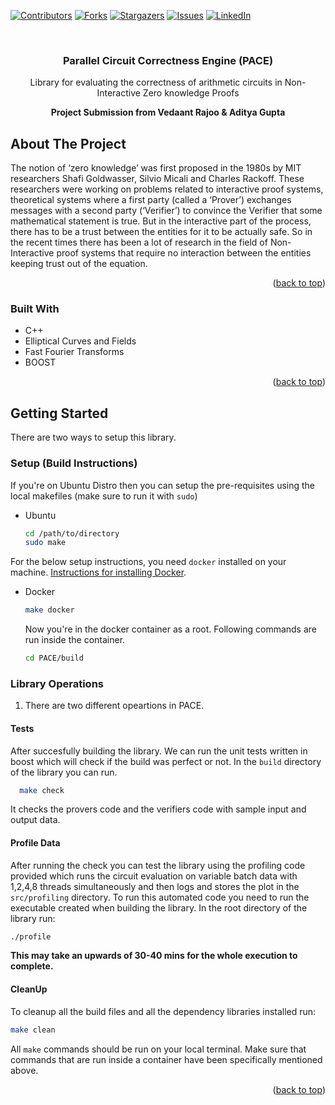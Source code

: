 <div id="top"></div>


[![Contributors][contributors-shield]][contributors-url]
[![Forks][forks-shield]][forks-url]
[![Stargazers][stars-shield]][stars-url]
[![Issues][issues-shield]][issues-url]
[![LinkedIn][linkedin-shield]][linkedin-url]



<!-- PROJECT LOGO -->
<br />
<div align="center">
  <a href="https://github.com/Vedaant-Rajoo/PACE">
  </a>

<h3 align="center">Parallel Circuit Correctness Engine (PACE)</h3>

  <p align="center">
    Library for evaluating the correctness of arithmetic circuits in Non-Interactive Zero knowledge Proofs
  </p>
  <p>
  <b>
    Project Submission from Vedaant Rajoo & Aditya Gupta
    </b>
  </p>
</div>


<!-- ABOUT THE PROJECT -->
## About The Project


The notion of ‘zero knowledge’ was first proposed in the 1980s by MIT researchers Shafi Goldwasser, Silvio Micali and Charles Rackoff. These researchers were working on problems related to interactive proof systems, theoretical systems where a first party (called a ‘Prover’) exchanges messages with a second party (‘Verifier’) to convince the Verifier that some mathematical statement is true.
But in the interactive part of the process, there has to be a trust between the entities for it to be actually safe. So in the recent times there has been a lot of research in the field of Non-Interactive proof systems that require no interaction between the entities keeping trust out of the equation.

<p align="right">(<a href="#top">back to top</a>)</p>



### Built With

* C++
* Elliptical Curves and Fields
* Fast Fourier Transforms
* BOOST


<p align="right">(<a href="#top">back to top</a>)</p>



<!-- GETTING STARTED -->
## Getting Started

There are two ways to setup this library.

### Setup (Build Instructions)

If you're on Ubuntu Distro then you can setup the pre-requisites using the local makefiles (make sure to run it with `sudo`)
* Ubuntu
  ```sh
  cd /path/to/directory
  sudo make
  ```
For the below setup instructions, you need `docker` installed on your machine. [Instructions for installing Docker](https://docs.docker.com/get-docker/).
* Docker
  ```sh
  make docker
  ```
  Now you're in the docker container as a root. Following commands are run inside the container.
  ```sh
  cd PACE/build 
  ```

### Library Operations

1. There are two different opeartions in PACE.

#### Tests
After succesfully building the library. We can run the unit tests written in boost which will check if the build was perfect or not. In the `build` directory of the library you can run.
```sh
  make check
```
It checks the provers code and the verifiers code with sample input and output data.

#### Profile Data
After running the check you can test the library using the profiling code provided which runs the circuit evaluation on variable batch data with 1,2,4,8 threads simultaneously and then logs and stores the plot in the `src/profiling` directory.
To run this automated code you need to run the executable created when building the library.
In the root directory of the library run:
```sh
./profile
```
**This may take an upwards of 30-40 mins for the whole execution to complete.**

#### CleanUp
To cleanup all the build files and all the dependency libraries installed run:
```sh
make clean
```
All `make` commands should be run on your local terminal. Make sure that commands that are run inside a container have been specifically mentioned above.

<p align="right">(<a href="#top">back to top</a>)</p>





<!-- MARKDOWN LINKS & IMAGES -->
<!-- https://www.markdownguide.org/basic-syntax/#reference-style-links -->
[contributors-shield]: https://img.shields.io/github/contributors/Vedaant-Rajoo/PACE.svg?style=for-the-badge
[contributors-url]: https://github.com/Vedaant-Rajoo/PACE/graphs/contributors
[forks-shield]: https://img.shields.io/github/forks/Vedaant-Rajoo/PACE.svg?style=for-the-badge
[forks-url]: https://github.com/Vedaant-Rajoo/PACE/network/members
[stars-shield]: https://img.shields.io/github/stars/Vedaant-Rajoo/PACE.svg?style=for-the-badge
[stars-url]: https://github.com/Vedaant-Rajoo/PACE/stargazers
[issues-shield]: https://img.shields.io/github/issues/Vedaant-Rajoo/PACE.svg?style=for-the-badge
[issues-url]: https://github.com/Vedaant-Rajoo/PACE/issues
[license-shield]: https://img.shields.io/github/license/Vedaant-Rajoo/PACE.svg?style=for-the-badge
[license-url]: https://github.com/Vedaant-Rajoo/PACE/blob/master/LICENSE.txt
[linkedin-shield]: https://img.shields.io/badge/-LinkedIn-black.svg?style=for-the-badge&logo=linkedin&colorB=555
[linkedin-url]: https://linkedin.com/in/vedaant-rajoo
[product-screenshot]: images/screenshot.png
